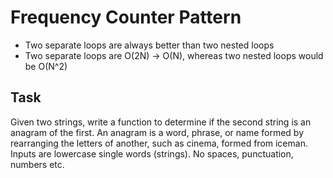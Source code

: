 # Frequency Counter Pattern
* Two separate loops are always better than two nested loops
* Two separate loops are O(2N) -> O(N), whereas two nested loops would be O(N^2)

## Task
Given two strings, write a function to determine 
if the second string is an anagram of the first.
An anagram is a word, phrase, or name formed by rearranging 
the letters of another, such as cinema, formed from iceman. <br>
Inputs are lowercase single words (strings).
No spaces, punctuation, numbers etc.